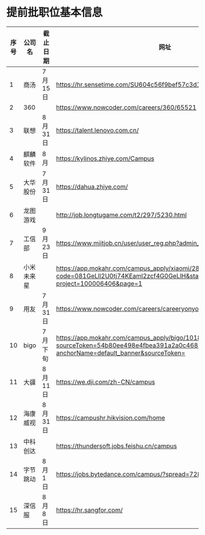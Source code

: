 # 提前批职位基本信息

| 序号 | 公司名     | 截止日期 | 网址                                                         | 宣讲时间         |
| ---- | ---------- | -------- | ------------------------------------------------------------ | ---------------- |
| 1    | 商汤       | 7月15日  | https://hr.sensetime.com/SU604c56f9bef57c3d1a752c60/pb/school.html |                  |
| 2    | 360        |          | https://www.nowcoder.com/careers/360/65521                   |                  |
| 3    | 联想       | 8月31日  | https://talent.lenovo.com.cn/                                |                  |
| 4    | 麒麟软件   | 8月      | https://kylinos.zhiye.com/Campus                             |                  |
| 5    | 大华股份   | 7月31日  | https://dahua.zhiye.com/                                     |                  |
| 6    | 龙图游戏   |          | http://job.longtugame.com/t2/297/5230.html                   |                  |
| 7    | 工信部     | 9月23日  | https://www.miitjob.cn/user/user_reg.php?admin_id=47         |                  |
| 8    | 小米未来星 |          | https://app.mokahr.com/campus_apply/xiaomi/286?code=081GeLll2U0tj74KEaml2zcf4G0GeLlH&state=personalCenter#/jobs?project=100006406&page=1 |                  |
| 9    | 用友       | 7月31日  | https://www.nowcoder.com/careers/careeryonyoucom/65216       |                  |
| 10   | bigo       | 7月下旬  | https://app.mokahr.com/campus_apply/bigo/1018?sourceToken=54b80ee498e4fbea391a2a0c46885c72#/?anchorName=default_banner&sourceToken= |                  |
| 11   | 大疆       | 8月11日  | https://we.dji.com/zh-CN/campus                              | 2021/7/20-20：00 |
| 12   | 海康威视   | 8月31日  | https://campushr.hikvision.com/home                          |                  |
| 13   | 中科创达   |          | https://thundersoft.jobs.feishu.cn/campus                    |                  |
| 14   | 字节跳动   | 8月1日   | https://jobs.bytedance.com/campus/?spread=728BR6V            |                  |
| 15   | 深信服     | 8月8日   | https://hr.sangfor.com/                                      | 2021/7/22-19：00 |
